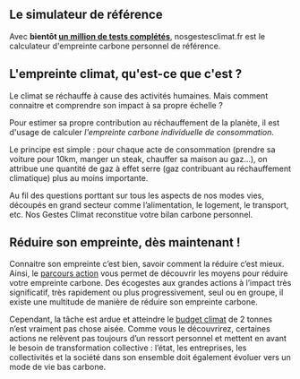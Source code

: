 ## Le simulateur de référence

Avec **bientôt [un million de tests complétés](/stats)**, nosgestesclimat.fr est le calculateur d'empreinte carbone personnel de référence.

## L'empreinte climat, qu'est-ce que c'est ?

Le climat se réchauffe à cause des activités humaines. Mais comment connaitre et comprendre son impact à sa propre échelle ?

Pour estimer sa propre contribution au réchauffement de la planète, il est d'usage de calculer _l'empreinte carbone individuelle de consommation_.

Le principe est simple : pour chaque acte de consommation (prendre sa voiture pour 10km, manger un steak, chauffer sa maison au gaz...), on attribue une quantité de gaz à effet serre (gaz contribuant au réchauffement climatique) plus au moins importante. 

Au fil des questions porttant sur tous les aspects de nos modes vies, découpés en grand secteur comme l’alimentation, le logement, le transport, etc. Nos Gestes Climat reconstitue votre bilan carbone personnel.

## Réduire son empreinte, dès maintenant !

Connaitre son empreinte c’est bien, savoir comment la réduire c’est mieux. Ainsi, le [parcours action](https://nosgestesclimat.fr/actions/liste) vous permet de découvrir les moyens pour réduire votre empreinte carbone. Des écogestes aux grandes actions à l’impact très significatif, très rapidement ou plus progressivement, seul ou en groupe, il existe une multitude de manière de réduire son empreinte carbone.

Cependant, la tâche est ardue et atteindre le [budget climat](https://datagir.ademe.fr/blog/budget-empreinte-carbone-c-est-quoi/) de 2 tonnes n’est vraiment pas chose aisée. Comme vous le découvrirez, certaines actions ne relèvent pas toujours d’un ressort personnel et mettent en avant le besoin de transformation collective : l’état, les entreprises, les collectivités et la société dans son ensemble doit également évoluer vers un mode de vie bas carbone.

